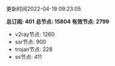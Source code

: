 更新时间2022-04-19 09:23:05

**总订阅: 401**
**总节点: 15804**
**有效节点: 2799**
- v2ray节点: 1260
- ssr节点: 900
- trojan节点: 228
- ss节点: 411
